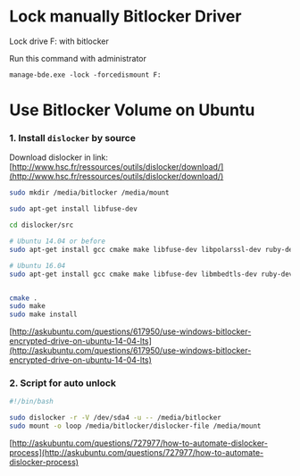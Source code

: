 Lock manually Bitlocker Driver
==============================================

Lock drive F: with bitlocker

Run this command with administrator

`manage-bde.exe -lock -forcedismount F:`

Use Bitlocker Volume on Ubuntu
=====================

### 1. Install `dislocker` by source

Download dislocker in link: [http://www.hsc.fr/ressources/outils/dislocker/download/](http://www.hsc.fr/ressources/outils/dislocker/download/)

```sh
sudo mkdir /media/bitlocker /media/mount

sudo apt-get install libfuse-dev

cd dislocker/src

# Ubuntu 14.04 or before
sudo apt-get install gcc cmake make libfuse-dev libpolarssl-dev ruby-dev

# Ubuntu 16.04
sudo apt-get install gcc cmake make libfuse-dev libmbedtls-dev ruby-dev


cmake .
sudo make
sudo make install
```
[http://askubuntu.com/questions/617950/use-windows-bitlocker-encrypted-drive-on-ubuntu-14-04-lts](http://askubuntu.com/questions/617950/use-windows-bitlocker-encrypted-drive-on-ubuntu-14-04-lts)

### 2. Script for auto unlock

```sh
#!/bin/bash

sudo dislocker -r -V /dev/sda4 -u -- /media/bitlocker
sudo mount -o loop /media/bitlocker/dislocker-file /media/mount
```
[http://askubuntu.com/questions/727977/how-to-automate-dislocker-process](http://askubuntu.com/questions/727977/how-to-automate-dislocker-process)